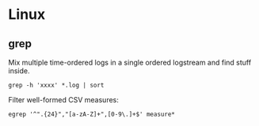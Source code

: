 # Linux

## grep 

Mix multiple time-ordered logs in a single ordered logstream and find stuff inside.

```Shell
grep -h 'xxxx' *.log | sort
```

Filter well-formed CSV measures:

```Shell
egrep '^".{24}","[a-zA-Z]+",[0-9\.]+$' measure*
```